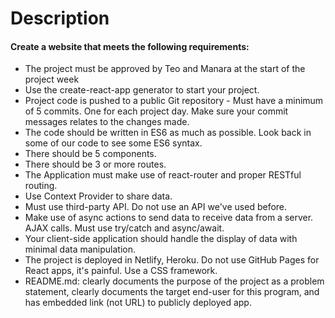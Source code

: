 <h1>Description</h1>

<h4>Create a website that meets the following requirements: </h4>

<ul>
<li>The project must be approved by Teo and Manara at the start of the project week</li>
<li>Use the create-react-app generator to start your project.</li>
<li>Project code is pushed to a public Git repository - Must have a minimum of 5 commits. One for each project day. Make sure your commit messages relates to the changes made.</li>
<li>The code should be written in ES6 as much as possible. Look back in some of our code to see some ES6 syntax.</li>
<li>There should be 5 components.</li>
<li>There should be 3 or more routes. </li>
<li>The Application must make use of react-router and proper RESTful routing. </li>
<li>Use Context Provider to share data.</li>
<li>Must use third-party API. Do not use an API we've used before.</li>
<li>Make use of async actions to send data to receive data from a server. AJAX calls. Must use try/catch and async/await.</li>
<li>Your client-side application should handle the display of data with minimal data manipulation.</li>
 <li>The project is deployed in Netlify, Heroku. Do not use GitHub Pages for React apps, it's painful.
 Use a CSS framework. </li>
 <li>README.md:  clearly documents the purpose of the project as a problem statement, clearly documents the target end-user for this program, and has embedded link (not URL) to publicly deployed app. </li>
</ul>
